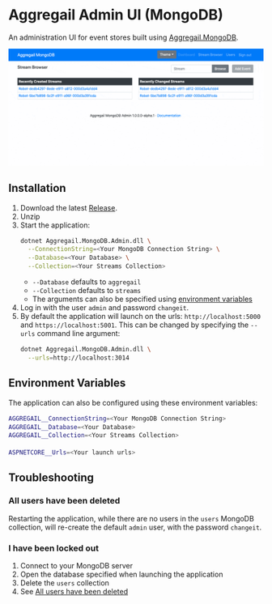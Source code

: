 # Aggregail Admin UI (MongoDB)

An administration UI for event stores built using [Aggregail.MongoDB](../Aggregail.MongoDB).

![NuGet](Documentation/preview.gif)

## Installation

 1. Download the latest [Release](https://github.com/Nillerr/EventSourcing.Demo/releases).
 2. Unzip
 3. Start the application:
    ```bash
    dotnet Aggregail.MongoDB.Admin.dll \
      --ConnectionString=<Your MongoDB Connection String> \
      --Database=<Your Database> \
      --Collection=<Your Streams Collection>
    ```
     - `--Database` defaults to `aggregail`
     - `--Collection` defaults to `streams`
     - The arguments can also be specified using [environment variables](#environment-variables)
 4. Log in with the user `admin` and password `changeit`.
 5. By default the application will launch on the urls: `http://localhost:5000` and 
    `https://localhost:5001`. This can be changed by specifying the `--urls` command line argument:
    ```bash
    dotnet Aggregail.MongoDB.Admin.dll \
      --urls=http://localhost:3014
    ``` 
 
 ## Environment Variables

The application can also be configured using these environment variables:

```sh
AGGREGAIL__ConnectionString=<Your MongoDB Connection String>
AGGREGAIL__Database=<Your Database>
AGGREGAIL__Collection=<Your Streams Collection>

ASPNETCORE__Urls=<Your launch urls>
```

## Troubleshooting

### All users have been deleted

Restarting the application, while there are no users in the `users` MongoDB collection, will 
re-create the default `admin` user, with the password `changeit`.

### I have been locked out

 1. Connect to your MongoDB server
 2. Open the database specified when launching the application
 3. Delete the `users` collection
 4. See [All users have been deleted](#all-users-have-been-deleted)
 
